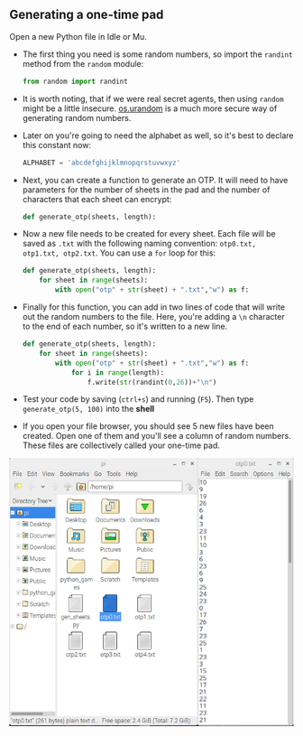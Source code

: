 ## Generating a one-time pad

Open a new Python file in Idle or Mu.

- The first thing you need is some random numbers, so import the `randint` method from the `random` module:

	```python
	from random import randint
	```

- It is worth noting, that if we were real secret agents, then using `random` might be a little insecure. [os.urandom](https://docs.python.org/3/library/os.html#os.urandom) is a much more secure way of generating random numbers.

- Later on you're going to need the alphabet as well, so it's best to declare this constant now:

	```python
	ALPHABET = 'abcdefghijklmnopqrstuvwxyz'
	```

- Next, you can create a function to generate an OTP. It will need to have parameters for the number of sheets in the pad and the number of characters that each sheet can encrypt:

	```python
	def generate_otp(sheets, length):
	```

- Now a new file needs to be created for every sheet. Each file will be saved as `.txt` with the following naming convention: `otp0.txt, otp1.txt, otp2.txt`. You can use a `for` loop for this:

	```python
	def generate_otp(sheets, length):
		for sheet in range(sheets):
			with open("otp" + str(sheet) + ".txt","w") as f:
    ```

- Finally for this function, you can add in two lines of code that will write out the random numbers to the file. Here, you're adding a `\n` character to the end of each number, so it's written to a new line.

	```python
	def generate_otp(sheets, length):
		for sheet in range(sheets):
			with open("otp" + str(sheet) + ".txt","w") as f:
				for i in range(length):
					f.write(str(randint(0,26))+"\n")
	```


- Test your code by saving (`ctrl+s`) and running (`F5`). Then type `generate_otp(5, 100)` into the **shell**

- If you open your file browser, you should see 5 new files have been created. Open one of them and you'll see a column of random numbers. These files are collectively called your one-time pad.

![files](images/screen1.png)

